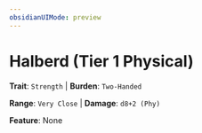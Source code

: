 ```yaml
---
obsidianUIMode: preview
---
```

# Halberd (Tier 1 Physical)

**Trait**: `Strength` | **Burden**: `Two-Handed`

**Range**: `Very Close` | **Damage**: `d8+2 (Phy)`

**Feature**: None